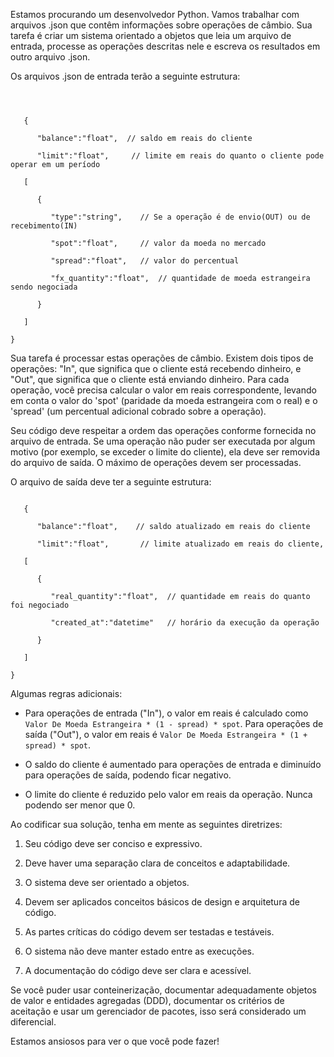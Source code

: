 Estamos procurando um desenvolvedor Python. Vamos trabalhar com arquivos .json que contêm informações sobre operações de câmbio. Sua tarefa é criar um sistema orientado a objetos que leia um arquivo de entrada, processe as operações descritas nele e escreva os resultados em outro arquivo .json.  

  

Os arquivos .json de entrada terão a seguinte estrutura: 

  

``` 

 

   { 

      "balance":"float",  // saldo em reais do cliente 

      "limit":"float",     // limite em reais do quanto o cliente pode operar em um período 

   [ 

      { 

         "type":"string",    // Se a operação é de envio(OUT) ou de recebimento(IN) 

         "spot":"float",     // valor da moeda no mercado 

         "spread":"float",   // valor do percentual 

         "fx_quantity":"float",  // quantidade de moeda estrangeira sendo negociada 

      } 

   ] 

} 

``` 

  

Sua tarefa é processar estas operações de câmbio. Existem dois tipos de operações: "In", que significa que o cliente está recebendo dinheiro, e "Out", que significa que o cliente está enviando dinheiro. Para cada operação, você precisa calcular o valor em reais correspondente, levando em conta o valor do 'spot' (paridade da moeda estrangeira com o real) e o 'spread' (um percentual adicional cobrado sobre a operação). 

  

Seu código deve respeitar a ordem das operações conforme fornecida no arquivo de entrada. Se uma operação não puder ser executada por algum motivo (por exemplo, se exceder o limite do cliente), ela deve ser removida do arquivo de saída. O máximo de operações devem ser processadas. 

  

O arquivo de saída deve ter a seguinte estrutura: 

  

``` 

   { 

      "balance":"float",    // saldo atualizado em reais do cliente 

      "limit":"float",       // limite atualizado em reais do cliente, 

   [ 

      { 

         "real_quantity":"float",  // quantidade em reais do quanto foi negociado 

         "created_at":"datetime"   // horário da execução da operação  

      } 

   ] 

} 

``` 

  

Algumas regras adicionais: 

  

- Para operações de entrada ("In"), o valor em reais é calculado como `Valor De Moeda Estrangeira * (1 - spread) * spot`. Para operações de saída ("Out"), o valor em reais é `Valor De Moeda Estrangeira * (1 + spread) * spot`. 

- O saldo do cliente é aumentado para operações de entrada e diminuído para operações de saída, podendo ficar negativo.

- O limite do cliente é reduzido pelo valor em reais da operação. Nunca podendo ser menor que 0. 

  

Ao codificar sua solução, tenha em mente as seguintes diretrizes: 

  

1. Seu código deve ser conciso e expressivo. 

2. Deve haver uma separação clara de conceitos e adaptabilidade. 

3. O sistema deve ser orientado a objetos. 

4. Devem ser aplicados conceitos básicos de design e arquitetura de código. 

5. As partes críticas do código devem ser testadas e testáveis. 

6. O sistema não deve manter estado entre as execuções. 

7. A documentação do código deve ser clara e acessível. 

  

Se você puder usar conteinerização, documentar adequadamente objetos de valor e entidades agregadas (DDD), documentar os critérios de aceitação e usar um gerenciador de pacotes, isso será considerado um diferencial. 

  

Estamos ansiosos para ver o que você pode fazer!
